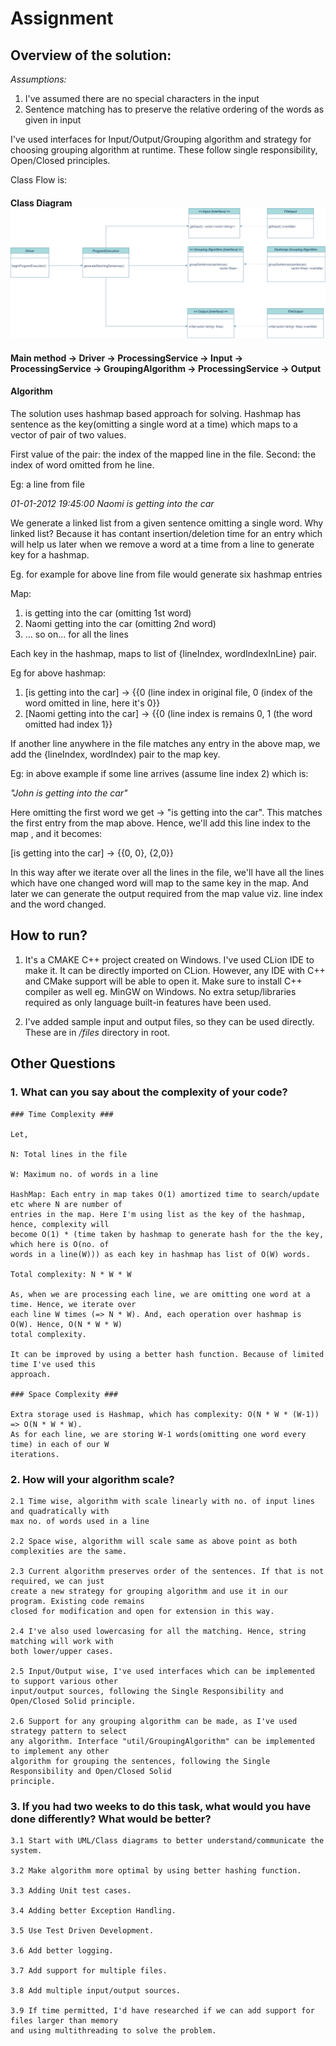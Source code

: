 # Assignment

## Overview of the solution:

*Assumptions:* 
1. I've assumed there are no special characters in the input
2. Sentence matching has to preserve the relative ordering of the words as given in input

I've used interfaces for Input/Output/Grouping algorithm and 
strategy for choosing grouping algorithm at runtime. These follow single responsibility,
Open/Closed principles.

Class Flow is:

#### Class Diagram ![Class Diagram](diagrams/ClassDiagram.png?raw=true)
 ####

#### Main method -> Driver -> ProcessingService -> Input -> ProcessingService -> GroupingAlgorithm -> ProcessingService -> Output ####

#### Algorithm ####
The solution uses hashmap based approach for solving.
Hashmap has sentence as the key(omitting a single word at a time) which maps to a vector of pair of 
two 
values.

First value of the pair: the index of the mapped line
in the file. Second: the index of word omitted from he line.


Eg: a line from file

*01-01-2012 19:45:00 Naomi is getting into the car*

We generate a linked list from a given sentence omitting a single word. Why linked list? Because 
it has contant insertion/deletion time for an entry which will help us later when we remove a 
word at a time from a line to generate key for a hashmap.

Eg. for example for above line from file would generate six hashmap entries

Map: 
1. is getting into the car (omitting 1st word)
2. Naomi getting into the car (omitting 2nd word)
3. ... so on... for all the lines

Each key in the hashmap, maps to list of {lineIndex, wordIndexInLine} pair.

Eg for above hashmap:

1. [is getting into the car] -> {{0 (line index in original file, 0 (index of the word omitted 
   in line, here it's 0}}
2. [Naomi getting into the car] -> {{0 (line index is remains 0, 1 (the word omitted had index 1}}


If another line anywhere in the file matches any entry in the above map, we add the {lineIndex, 
wordIndex) pair to the map key.

Eg: in above example if some line arrives (assume line index 2) which is: 

*"John is getting into the car"*

Here omitting the first word we get -> "is getting into the car". This matches the first entry 
from the map above. Hence, we'll add this line index to the map , and it becomes:

[is getting into the car] -> {{0, 0}, {2,0}}

In this way after we iterate over all the lines in the file, we'll have all the lines which have 
one changed word will map to the same key in the map. And later we can generate the output 
required from the map value viz. line index and the word changed.

## How to run?

1. It's a CMAKE C++ project created on Windows. I've used CLion IDE to make it. It can be directly 
   imported 
   on CLion. 
   However, any IDE with C++ and CMake support will be able to open it. Make sure to install C++ 
   compiler 
   as well eg. MinGW on Windows. No extra setup/libraries required as only language built-in 
   features have been used.

2. I've added sample input and output files, so they can be used directly. These are in */files* 
   directory in root.

## Other Questions
### 1. What can you say about the complexity of your code? ###

    
    ### Time Complexity ###
    
    Let,
    
    N: Total lines in the file
    
    W: Maximum no. of words in a line
    
    HashMap: Each entry in map takes O(1) amortized time to search/update etc where N are number of 
    entries in the map. Here I'm using list as the key of the hashmap, hence, complexity will
    become O(1) * (time taken by hashmap to generate hash for the the key, which here is O(no. of 
    words in a line(W))) as each key in hashmap has list of O(W) words.
    
    Total complexity: N * W * W

    As, when we are processing each line, we are omitting one word at a time. Hence, we iterate over 
    each line W times (=> N * W). And, each operation over hashmap is O(W). Hence, O(N * W * W) 
    total complexity.

    It can be improved by using a better hash function. Because of limited time I've used this 
    approach.

    ### Space Complexity ###

    Extra storage used is Hashmap, which has complexity: O(N * W * (W-1)) => O(N * W * W). 
    As for each line, we are storing W-1 words(omitting one word every time) in each of our W 
    iterations.

### 2. How will your algorithm scale? ###
    

    2.1 Time wise, algorithm with scale linearly with no. of input lines and quadratically with  
    max no. of words used in a line

    2.2 Space wise, algorithm will scale same as above point as both complexities are the same.

    2.3 Current algorithm preserves order of the sentences. If that is not required, we can just 
    create a new strategy for grouping algorithm and use it in our program. Existing code remains 
    closed for modification and open for extension in this way.

    2.4 I've also used lowercasing for all the matching. Hence, string matching will work with 
    both lower/upper cases.

    2.5 Input/Output wise, I've used interfaces which can be implemented to support various other
    input/output sources, following the Single Responsibility and Open/Closed Solid principle.

    2.6 Support for any grouping algorithm can be made, as I've used strategy pattern to select
    any algorithm. Interface "util/GroupingAlgorithm" can be implemented to implement any other 
    algorithm for grouping the sentences, following the Single Responsibility and Open/Closed Solid 
    principle.


### 3. If you had two weeks to do this task, what would you have done differently? What would be better? ###


    3.1 Start with UML/Class diagrams to better understand/communicate the system. 

    3.2 Make algorithm more optimal by using better hashing function.

    3.3 Adding Unit test cases.

    3.4 Adding better Exception Handling.

    3.5 Use Test Driven Development.

    3.6 Add better logging.

    3.7 Add support for multiple files.

    3.8 Add multiple input/output sources.

    3.9 If time permitted, I'd have researched if we can add support for files larger than memory 
    and using multithreading to solve the problem.


